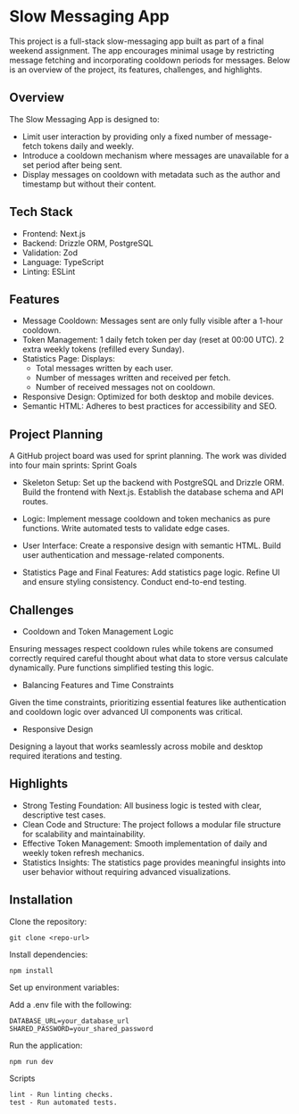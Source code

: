 # Slow Messaging App

This project is a full-stack slow-messaging app built as part of a final weekend assignment. The app encourages minimal usage by restricting message fetching and incorporating cooldown periods for messages. Below is an overview of the project, its features, challenges, and highlights.

## Overview

The Slow Messaging App is designed to:
* Limit user interaction by providing only a fixed number of message-fetch tokens daily and weekly.
* Introduce a cooldown mechanism where messages are unavailable for a set period after being sent.
* Display messages on cooldown with metadata such as the author and timestamp but without their content.

## Tech Stack
- Frontend: Next.js
- Backend: Drizzle ORM, PostgreSQL
- Validation: Zod
- Language: TypeScript
- Linting: ESLint

## Features
- Message Cooldown: Messages sent are only fully visible after a 1-hour cooldown.
- Token Management:
  1 daily fetch token per day (reset at 00:00 UTC).
  2 extra weekly tokens (refilled every Sunday).
- Statistics Page: Displays:
  - Total messages written by each user.
  - Number of messages written and received per fetch.
  - Number of received messages not on cooldown.
- Responsive Design: Optimized for both desktop and mobile devices.
- Semantic HTML: Adheres to best practices for accessibility and SEO.

## Project Planning

A GitHub project board was used for sprint planning. The work was divided into four main sprints:
Sprint Goals

- Skeleton Setup:
  Set up the backend with PostgreSQL and Drizzle ORM.
  Build the frontend with Next.js.
  Establish the database schema and API routes.

- Logic:
  Implement message cooldown and token mechanics as pure functions.
  Write automated tests to validate edge cases.

- User Interface:
  Create a responsive design with semantic HTML.
  Build user authentication and message-related components.

- Statistics Page and Final Features:
  Add statistics page logic.
  Refine UI and ensure styling consistency.
  Conduct end-to-end testing.

## Challenges

- Cooldown and Token Management Logic

Ensuring messages respect cooldown rules while tokens are consumed correctly required careful thought about what data to store versus calculate dynamically. Pure functions simplified testing this logic. 
- Balancing Features and Time Constraints

Given the time constraints, prioritizing essential features like authentication and cooldown logic over advanced UI components was critical. 

- Responsive Design

Designing a layout that works seamlessly across mobile and desktop required iterations and testing.

## Highlights

- Strong Testing Foundation: All business logic is tested with clear, descriptive test cases.
- Clean Code and Structure: The project follows a modular file structure for scalability and maintainability.
- Effective Token Management: Smooth implementation of daily and weekly token refresh mechanics.
- Statistics Insights: The statistics page provides meaningful insights into user behavior without requiring advanced visualizations.

## Installation

Clone the repository:

    git clone <repo-url>

Install dependencies:

    npm install

Set up environment variables:

Add a .env file with the following:

    DATABASE_URL=your_database_url
    SHARED_PASSWORD=your_shared_password

Run the application:

    npm run dev

Scripts

    lint - Run linting checks.
    test - Run automated tests.
